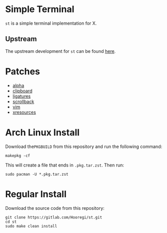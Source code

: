 # Simple Terminal

`st` is a simple terminal implementation for X.

## Upstream

The upstream development for `st` can be found [here](https://git.suckless.org/st).

# Patches

- [alpha](https://st.suckless.org/patches/alpha/)
- [clipboard](https://st.suckless.org/patches/clipboard/)
- [ligatures](https://st.suckless.org/patches/ligatures/)
- [scrollback](https://st.suckless.org/patches/scrollback/)
- [vim](https://st.suckless.org/patches/vim_browse/)
- [xresources](https://st.suckless.org/patches/xresources/)

# Arch Linux Install

Download the`PKGBUILD` from this repository and run the following command:

```
makepkg -cf
```

This will create a file that ends in `.pkg.tar.zst`. Then run:

```
sudo pacman -U *.pkg.tar.zst
```

# Regular Install

Download the source code from this repository:

```
git clone https://gitlab.com/Hooregi/st.git
cd st
sudo make clean install
```

